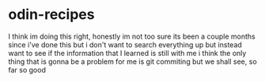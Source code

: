 # odin-recipes
I think im doing this right, honestly im not too sure its been a couple months since i've done this but i don't want to search everything up but instead want to see if the information that I learned is still with me i think the only thing that is gonna be a problem for me is git commiting but we shall see, so far so good
